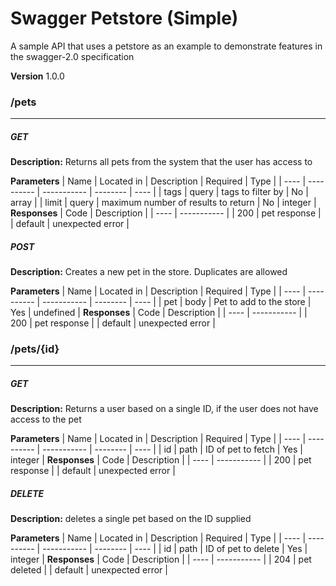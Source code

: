 Swagger Petstore (Simple)
=========================
A sample API that uses a petstore as an example to demonstrate features in the swagger-2.0 specification

**Version** 1.0.0
### /pets
---
##### ***GET***
**Description:** Returns all pets from the system that the user has access to

**Parameters**
| Name | Located in | Description | Required | Type |
| ---- | ---------- | ----------- | -------- | ---- |
| tags | query | tags to filter by | No | array |
| limit | query | maximum number of results to return | No | integer |
**Responses**
| Code | Description |
| ---- | ----------- |
| 200 | pet response |
| default | unexpected error |
##### ***POST***
**Description:** Creates a new pet in the store.  Duplicates are allowed

**Parameters**
| Name | Located in | Description | Required | Type |
| ---- | ---------- | ----------- | -------- | ---- |
| pet | body | Pet to add to the store | Yes | undefined |
**Responses**
| Code | Description |
| ---- | ----------- |
| 200 | pet response |
| default | unexpected error |
### /pets/{id}
---
##### ***GET***
**Description:** Returns a user based on a single ID, if the user does not have access to the pet

**Parameters**
| Name | Located in | Description | Required | Type |
| ---- | ---------- | ----------- | -------- | ---- |
| id | path | ID of pet to fetch | Yes | integer |
**Responses**
| Code | Description |
| ---- | ----------- |
| 200 | pet response |
| default | unexpected error |
##### ***DELETE***
**Description:** deletes a single pet based on the ID supplied

**Parameters**
| Name | Located in | Description | Required | Type |
| ---- | ---------- | ----------- | -------- | ---- |
| id | path | ID of pet to delete | Yes | integer |
**Responses**
| Code | Description |
| ---- | ----------- |
| 204 | pet deleted |
| default | unexpected error |